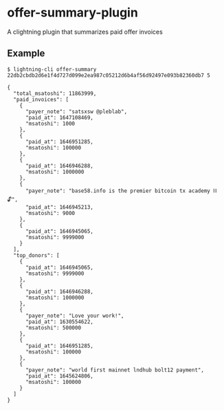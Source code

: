 
# offer-summary-plugin

A clightning plugin that summarizes paid offer invoices

## Example

    $ lightning-cli offer-summary 22db2cbdb2d6e1f4d727d099e2ea987c05212d6b4af56d92497e093b82360db7 5

```
{
  "total_msatoshi": 11863999,
  "paid_invoices": [
    {
      "payer_note": "satsxsw @pleblab",
      "paid_at": 1647108469,
      "msatoshi": 1000
    },
    {
      "paid_at": 1646951285,
      "msatoshi": 100000
    },
    {
      "paid_at": 1646946288,
      "msatoshi": 1000000
    },
    {
      "payer_note": "base58.info is the premier bitcoin tx academy ⛓️🔓",
      "paid_at": 1646945213,
      "msatoshi": 9000
    },
    {
      "paid_at": 1646945065,
      "msatoshi": 9999000
    }
  ],
  "top_donors": [
    {
      "paid_at": 1646945065,
      "msatoshi": 9999000
    },
    {
      "paid_at": 1646946288,
      "msatoshi": 1000000
    },
    {
      "payer_note": "Love your work!",
      "paid_at": 1630554622,
      "msatoshi": 500000
    },
    {
      "paid_at": 1646951285,
      "msatoshi": 100000
    },
    {
      "payer_note": "world first mainnet lndhub bolt12 payment",
      "paid_at": 1645624806,
      "msatoshi": 100000
    }
  ]
}
```

